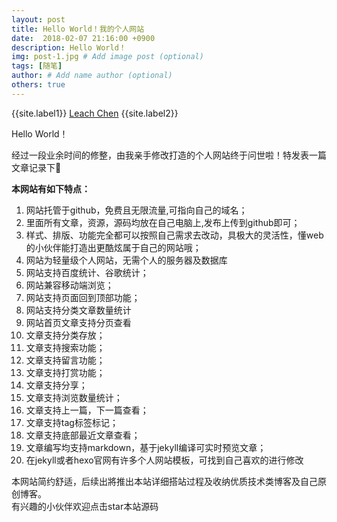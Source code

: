 ```yaml
---
layout: post
title: Hello World！我的个人网站
date:  2018-02-07 21:16:00 +0900
description: Hello World！
img: post-1.jpg # Add image post (optional)
tags: [随笔]
author: # Add name author (optional)
others: true
---
```


{{site.label1}} <a href="https://github.com/leach-chen/blogdemo" target="\_blank">Leach Chen</a> {{site.label2}}

Hello World！

经过一段业余时间的修整，由我亲手修改打造的个人网站终于问世啦！特发表一篇文章记录下🙂

**本网站有如下特点：**
1. 网站托管于github，免费且无限流量,可指向自己的域名；
2. 里面所有文章，资源，源码均放在自己电脑上,发布上传到github即可；
3. 样式、排版、功能完全都可以按照自己需求去改动，具极大的灵活性，懂web的小伙伴能打造出更酷炫属于自己的网站哦；
4. 网站为轻量级个人网站，无需个人的服务器及数据库
5. 网站支持百度统计、谷歌统计；
6. 网站兼容移动端浏览；
7. 网站支持页面回到顶部功能；
8. 网站支持分类文章数量统计
9. 网站首页文章支持分页查看
10. 文章支持分类存放；
11. 文章支持搜索功能；
12. 文章支持留言功能；
13. 文章支持打赏功能；
14. 文章支持分享；
15. 文章支持浏览数量统计；
16. 文章支持上一篇，下一篇查看；
17. 文章支持tag标签标记；
18. 文章支持底部最近文章查看；
19. 文章编写均支持markdown，基于jekyll编译可实时预览文章；
20. 在jekyll或者hexo官网有许多个人网站模板，可找到自己喜欢的进行修改


本网站简约舒适，后续出將推出本站详细搭站过程及收纳优质技术类博客及自己原创博客。<br>有兴趣的小伙伴欢迎点击star<a href = "https://github.com/leach-chen/leach-chen.github.io" style="text-decoration:none;" target="blank" title="本站源码，欢迎前往点击star">本站源码</a>
